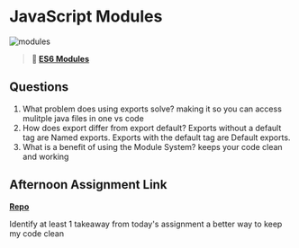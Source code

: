 # JavaScript Modules

![modules](https://bcw.blob.core.windows.net/public/img/1015719031845190)

> **📖 [ES6 Modules](https://codeworksacademy.com/fs-student-guide/resources/wk3/01-Modules)**

## Questions

1. What problem does using exports solve?
making it so you can access mulitple java files in one vs code 
2. How does export differ from export default?
Exports without a default tag are Named exports. Exports with the default tag are Default exports. 
3. What is a benefit of using the Module System?
keeps your code clean and working 
## Afternoon Assignment Link

**[Repo](https://github.com/JacobNeitzell/vending-boi.git)**

Identify at least 1 takeaway from today's assignment
a better way to keep my code clean 
